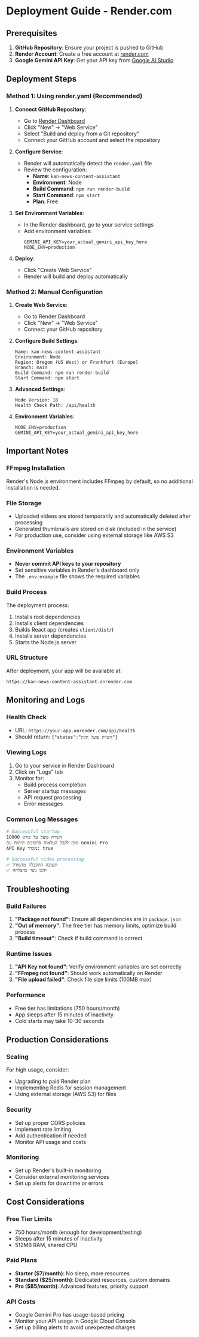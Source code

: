 # Deployment Guide - Render.com

## Prerequisites

1. **GitHub Repository**: Ensure your project is pushed to GitHub
2. **Render Account**: Create a free account at [render.com](https://render.com)
3. **Google Gemini API Key**: Get your API key from [Google AI Studio](https://aistudio.google.com/app/apikey)

## Deployment Steps

### Method 1: Using render.yaml (Recommended)

1. **Connect GitHub Repository**:
   - Go to [Render Dashboard](https://dashboard.render.com)
   - Click "New" → "Web Service"
   - Select "Build and deploy from a Git repository"
   - Connect your GitHub account and select the repository

2. **Configure Service**:
   - Render will automatically detect the `render.yaml` file
   - Review the configuration:
     - **Name**: `kan-news-content-assistant`
     - **Environment**: Node
     - **Build Command**: `npm run render-build`
     - **Start Command**: `npm start`
     - **Plan**: Free

3. **Set Environment Variables**:
   - In the Render dashboard, go to your service settings
   - Add environment variables:
     ```
     GEMINI_API_KEY=your_actual_gemini_api_key_here
     NODE_ENV=production
     ```

4. **Deploy**:
   - Click "Create Web Service"
   - Render will build and deploy automatically

### Method 2: Manual Configuration

1. **Create Web Service**:
   - Go to Render Dashboard
   - Click "New" → "Web Service"
   - Connect your GitHub repository

2. **Configure Build Settings**:
   ```
   Name: kan-news-content-assistant
   Environment: Node
   Region: Oregon (US West) or Frankfurt (Europe)
   Branch: main
   Build Command: npm run render-build
   Start Command: npm start
   ```

3. **Advanced Settings**:
   ```
   Node Version: 18
   Health Check Path: /api/health
   ```

4. **Environment Variables**:
   ```
   NODE_ENV=production
   GEMINI_API_KEY=your_actual_gemini_api_key_here
   ```

## Important Notes

### FFmpeg Installation
Render's Node.js environment includes FFmpeg by default, so no additional installation is needed.

### File Storage
- Uploaded videos are stored temporarily and automatically deleted after processing
- Generated thumbnails are stored on disk (included in the service)
- For production use, consider using external storage like AWS S3

### Environment Variables
- **Never commit API keys to your repository**
- Set sensitive variables in Render's dashboard only
- The `.env.example` file shows the required variables

### Build Process
The deployment process:
1. Installs root dependencies
2. Installs client dependencies  
3. Builds React app (creates `client/dist/`)
4. Installs server dependencies
5. Starts the Node.js server

### URL Structure
After deployment, your app will be available at:
```
https://kan-news-content-assistant.onrender.com
```

## Monitoring and Logs

### Health Check
- URL: `https://your-app.onrender.com/api/health`
- Should return: `{"status":"השרת פועל תקין"}`

### Viewing Logs
1. Go to your service in Render Dashboard
2. Click on "Logs" tab
3. Monitor for:
   - Build process completion
   - Server startup messages
   - API request processing
   - Error messages

### Common Log Messages
```bash
# Successful startup
השרת פועל על פורט 10000
מוכן לקבל העלאות סרטונים וניתוח עם Gemini Pro
API Key מוגדר: true

# Successful video processing
✅ תשובה התקבלה מהמודל
✅ תוכן נוצר בהצלחה
```

## Troubleshooting

### Build Failures
1. **"Package not found"**: Ensure all dependencies are in `package.json`
2. **"Out of memory"**: The free tier has memory limits, optimize build process
3. **"Build timeout"**: Check if build command is correct

### Runtime Issues
1. **"API Key not found"**: Verify environment variables are set correctly
2. **"FFmpeg not found"**: Should work automatically on Render
3. **"File upload failed"**: Check file size limits (100MB max)

### Performance
- Free tier has limitations (750 hours/month)
- App sleeps after 15 minutes of inactivity
- Cold starts may take 10-30 seconds

## Production Considerations

### Scaling
For high usage, consider:
- Upgrading to paid Render plan
- Implementing Redis for session management
- Using external storage (AWS S3) for files

### Security
- Set up proper CORS policies
- Implement rate limiting
- Add authentication if needed
- Monitor API usage and costs

### Monitoring
- Set up Render's built-in monitoring
- Consider external monitoring services
- Set up alerts for downtime or errors

## Cost Considerations

### Free Tier Limits
- 750 hours/month (enough for development/testing)
- Sleeps after 15 minutes of inactivity
- 512MB RAM, shared CPU

### Paid Plans
- **Starter ($7/month)**: No sleep, more resources
- **Standard ($25/month)**: Dedicated resources, custom domains
- **Pro ($85/month)**: Advanced features, priority support

### API Costs
- Google Gemini Pro has usage-based pricing
- Monitor your API usage in Google Cloud Console
- Set up billing alerts to avoid unexpected charges 